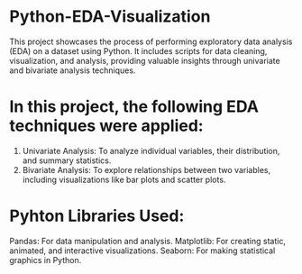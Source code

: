 # Python-EDA-Visualization
This project showcases the process of performing exploratory data analysis (EDA) on a dataset using Python. It includes scripts for data cleaning, visualization, and analysis, providing valuable insights through univariate and bivariate analysis techniques.

# In this project, the following EDA techniques were applied:

1. Univariate Analysis: To analyze individual variables, their distribution, and summary statistics.
2. Bivariate Analysis: To explore relationships between two variables, including visualizations like bar plots and scatter plots.

# Pyhton Libraries Used:

Pandas: For data manipulation and analysis.
Matplotlib: For creating static, animated, and interactive visualizations.
Seaborn: For making statistical graphics in Python.
